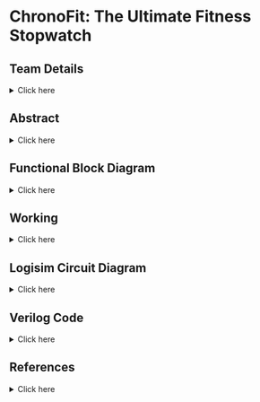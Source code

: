 # ChronoFit: The Ultimate Fitness Stopwatch

## Team Details
<details>
  <summary> Click here </summary>

  > Semester: 3rd Sem B. Tech. CSE

  > Section: S2

  > Team ID: S2-T5

  > Member-1: Atharv Rajurkar, 231CS215, atharvrajurkar.231cs215@nitk.edu.in

  > Member-2: Manish Agarwal, 231CS232, manishagarwal.231cs232@nitk.edu.in

  > Member-3: Saksham Parmar, 231CS253, sakshamparmar.231cs253@nitk.edu.in
</details>

## Abstract
<details>
  <summary>Click here</summary>
  
  ### Motivation
  
  > 
In today’s fast-paced world, maintaining a healthy lifestyle is challenging, particularly due
to the high cost of advanced fitness technology. ChronoFit helps in solving this problem by
contributing to foster a healthier, more active lifestyle in a practical and accessible manner for
college students and beyond.



 ### Problem Statement

  >
The ChronoFit project aims to develop a digital stopwatch that not only functions as a conventional lap timer but also provides fitness insights such as calorie count, heart rate estimates,
and stamina tracking—all without the use of physical sensors. By utilizing average data and
user inputs (such as weight, distance covered, age, and type of activity), ChronoFit will deliver
a unique, sensor-free approach to fitness monitoring.


### Features


•  **Implementing Stopwatch with Lap Timer**:</t>   
  > Standard stopwatch functionality to track time. Ability to record and display multiple lap times.

• **Calorie Calculation**:
  > Estimates calories burned based on user inputs (weight, age, type of activity) using established formulas.
 
• **Heart Rate Estimation**:
  > Calculates estimated heart rate based on age and activity level using standard equations.

• **Stamina Tracking**:
  > Evaluates stamina based on duration of activity.


</details>
  


## Functional Block Diagram
<details>
  <summary> Click here </summary>
  
 ![block_diagram](https://github.com/user-attachments/assets/8256d4ca-b630-43bc-86f8-6f9e13b05982)




</details>

## Working
<details>
  <summary>Click here</summary>

  ### Main Circuit's Working
  In this project model, users input their Weight, Age, Resting Heart Rate(RHR) and Distance along with selecting a specific type of physical activity (namely Walking, Running or Cycling) to receive data upon certain physical attributes after performing the said activity. Once the activity is selected using a switch (which also acts as the start-stop switch for the stopwatch clock), simultaneously the sequential block of the circuit is triggered which is used to track the duration of the activity. The inputs of the users are stored in registers which relay the necessary data further to the respective modules.
  To enter the data of a new user, a reset switch is used which resets the stored values of all the registers to zero, since we have used low level trigger registers here. This allows us to change the data as we require for the new user after which we can toggle the reset switch back to zero to calculate the data for the new user.

The following components are used for the implementation of all the modules:
	
>  1) Adder
>  2) Multiplier
>  3) Multiplexer
>  4) Basic logic gates like OR, AND, NOT gates
>  5) Registers
>  6) JK flip flops

The following modules are used in the circuit: 

#### Calorie Counter
This processing unit takes time, type of activity and weight of the person as the input and provides the calories burned by the user while performing the activity. At a time only one activity can be selected. According to the activity selected, the MET(Metabolic Equivalent of Task) data is then further passed in the unit for processing. MET values are 8(1000) for running, 5(0101) for walking and 10(1010) for cycling. The ongoing time, MET and weight are multiplied together using the formula:
				
    Calorie Counter = time(seconds) * MET * weight(kgs)
The time and MET value is first passed into the 10 bit by 8 bit multiplier and then the output of this multiplier is passed along with the weight of the person to another 10 bit by 8 bit multiplier to generate the amount of Calories burned.

#### Speed Calculator
This unit takes the current time and amount of distance travelled in that time as input. In practical applications, distance can be measured in real time using a GPS sensor, however, due to the limited scope of theory for the given project, using sensors is not recommended. Therefore, we first give the total distance covered by the user as input using switches and then note the time taken by the user to cover the said distance using the stopwatch. 

The module therefore provides us with the actual speed only after the stopwatch for an activity has been turned off using the following formula. It divides the distance and time using an 8 bit by 6 bit divider circuit to generate the speed according to the formula:
				
    Speed = distance(meters)/time taken by the activity(seconds)

  The computation is done using a division circuit.

#### Heart Rate Estimator
This module takes in the initial or the Resting Heart Rate(RHR) of the user before performing the activity and outputs the heartbeat of the user after they have performed the given activity.
The inputs to the module block are: RHR, Weight and the output speed of the _Speed Calculator_ module. The output Target Heart Rate can then be computed using the following formula: 
				
    Target Heart Rate(THR) = RHR + (weight/2) + (speed/3)
It uses two division circuits and two adder circuits to generate the output.

#### Sequential
The sequential module consists of the components required for tracking down the time for which a particular activity has been performed. The inputs to the Sequential block consist of the timed activities and one reset button. The output consists of the activity which was being performed and the time for which it was being performed. 
The main component used inside the sequential block is a mod 60 counter clock. This clock is created using a 6-bit asynchronous counter produced using JK- flip flops.
The input activities are used as the start-stop switch for the counter clock such that if any of the three activities are switched on, the counter clock is activated and if all the three activites are switched to zero, then the clock is paused at whatever time has passed till then.
The reset button is used to reset the timer to zero. Also, since this is a minute timer, or a mod 60 counter, it also automatically resets back to zero when the counter reaches 60. 

The activity which was being performed for the given time is stored in a register because if we were to feed the activity inputs directly into the combinational modules for the calculations, then as soon as the input activities are toggled to zero, the data for the activities passed to the combinational circuits would turn to zero too. To overcome this difficulty, I used a rising edge register which stores the value of the activity which was being performed before the timer went back to zero. This way the value stored in the register is overwritten only when the activity input goes from 0 to 1, in which case the new activity would be stored in the register, which is then passed onto the further circuits for calculations.

 ![S2-T5](https://github.com/user-attachments/assets/64345885-6bbb-4856-a18b-c3e2eddb2cf0)

#### Functional Table(Sample Cases)
| Seconds | RHR | Weight | Distance | Activity | Reset | Calories (Run) | Calories (Walk) | Calories (Cycle) | THR | Speed |
|:-------:|:---:|:------:|:--------:|:--------:|:-----:|:--------------:|:---------------:|:----------------:|:---:|:-----:|
|000101|0111100|1000110|1100100|100|0|11011010110|0|0|1100101|10100|
|001000|0111100|1000110|1100100|010|0|11011010110|1000110000000|0|1100001|00111|
|001010|0111100|1000110|1100100|001|0|11011010110|1000110000000|1101101011000|1100000|00100|
|000001|0|0|0|000|1|0|0|0|01010100|11111111|
</details>

<!-- Fourth Section -->
## Logisim Circuit Diagram
<details>
  <summary>Click here</summary>

  > Update a neat logisim circuit diagram
</details>

<!-- Fifth Section -->
## Verilog Code
<details>
  <summary>Click here</summary>
```verilog
module adder(
    input [3:0] A,
    input [3:0] B,
    output [4:0] Sum
);
    assign Sum = A + B; // Summing the two 4-bit inputs
endmodule
  > Neatly update the Verilog code in code style only.
</details>

## References
<details>
  <summary>Click here</summary>
  
>[r1, ] 555 Timer IC Pin Diagram, Circuit, Working, Datasheet, Modes — electronicsforu.com.
> https://www.electronicsforu.com/technology-trends/learn-electronics/555-timer-working-specifications.

  > [gee, ] Shift Registers in Digital Logic - GeeksforGeeks — geeksforgeeks.org.                
> https://www.geeksforgeeks.org/shift-registers-in-digital-logic/.

  > [Kaminski, ] Kaminski, J. Metabolic Equivalents: What Are They & How to Calculate Them — NASM — blog.nasm.org.
> https://blog.nasm.org/metabolic-equivalents-for-weight-loss:

  > [WatElectronics, ] WatElectronics. Binary Division : Truth Table, Rules of Division & Examples
— watelectronics.com.
> https://www.watelectronics.com/binary-division/.

   
</details>



